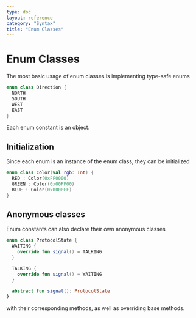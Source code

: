 ```yaml
---
type: doc
layout: reference
category: "Syntax"
title: "Enum Classes"
---
```


# Enum Classes

The most basic usage of enum classes is implementing type-safe enums

``` kotlin
enum class Direction {
  NORTH
  SOUTH
  WEST
  EAST
}
```

Each enum constant is an object.

## Initialization

Since each enum is an instance of the enum class, they can be initialized

``` kotlin
enum class Color(val rgb: Int) {
  RED : Color(0xFF0000)
  GREEN : Color(0x00FF00)
  BLUE : Color(0x0000FF)
}
```

## Anonymous classes

Enum constants can also declare their own anonymous classes

``` kotlin
enum class ProtocolState {
  WAITING {
    override fun signal() = TALKING
  }

  TALKING {
    override fun signal() = WAITING
  }

  abstract fun signal(): ProtocolState
}
```

with their corresponding methods, as well as overriding base methods.

